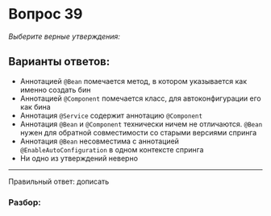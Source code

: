 # Вопрос 39
_Выберите верные утверждения:_

## Варианты ответов:

- Аннотацией `@Bean` помечается метод, в котором указывается как именно создать бин
- Аннотацией `@Component` помечается класс, для автоконфигурации его как бина
- Аннотация `@Service` содержит аннотацию `@Component`
- Аннотация `@Bean` и `@Component` технически ничем не отличаются. `@Bean` нужен для обратной совместимости со старыми версиями спринга
- Аннотация `@Bean` несовместима с аннотацией `@EnableAutoConfiguration` в одном контексте спринга
- Ни одно из утверждений неверно

___

Правильный ответ: дописать

### Разбор: